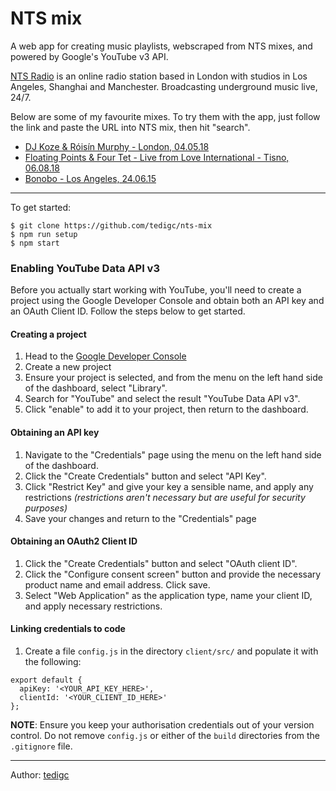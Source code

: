 # NTS mix

A web app for creating music playlists, webscraped from NTS mixes, and powered by Google's YouTube v3 API.

[NTS Radio](https://www.nts.live/) is an online radio station based in London with studios in Los Angeles, Shanghai and Manchester. Broadcasting underground music live, 24/7.

Below are some of my favourite mixes. To try them with the app, just follow the link and paste the URL into NTS mix, then hit "search".

* [DJ Koze & Róisín Murphy - London, 04.05.18](https://www.nts.live/shows/guests/episodes/dj-koze-roisin-murphy-4th-may-2018)
* [Floating Points & Four Tet - Live from Love International - Tisno, 06.08.18](https://www.nts.live/shows/love-international-2018/episodes/floating-points-four-tet-live-from-love-international-2nd-july-2018)
* [Bonobo - Los Angeles, 24.06.15](https://www.nts.live/shows/bonobo/episodes/bonobo-24thjune-2015)

---

To get started:

```
$ git clone https://github.com/tedigc/nts-mix
$ npm run setup
$ npm start
```

### Enabling YouTube Data API v3

Before you actually start working with YouTube, you'll need to create a project using the Google Developer Console and obtain both an API key and an OAuth Client ID. Follow the steps below to get started.

#### Creating a project
1. Head to the [Google Developer Console](https://console.developers.google.com)
2. Create a new project
3. Ensure your project is selected, and from the menu on the left hand side of the dashboard, select "Library".
4. Search for "YouTube" and select the result "YouTube Data API v3".
5. Click "enable" to add it to your project, then return to the dashboard.

#### Obtaining an API key
1. Navigate to the "Credentials" page using the menu on the left hand side of the dashboard.
2. Click the "Create Credentials" button and select "API Key".
3. Click "Restrict Key" and give your key a sensible name, and apply any restrictions *(restrictions aren't necessary but are useful for security purposes)*
4. Save your changes and return to the "Credentials" page

#### Obtaining an OAuth2 Client ID
1. Click the "Create Credentials" button and select "OAuth client ID".
2. Click the "Configure consent screen" button and provide the necessary product name and email address. Click save.
3. Select "Web Application" as the application type, name your client ID, and apply necessary restrictions.

#### Linking credentials to code
1. Create a file `config.js` in the directory `client/src/` and populate it with the following:
```
export default {
  apiKey: '<YOUR_API_KEY_HERE>',
  clientId: '<YOUR_CLIENT_ID_HERE>'
};
```

**NOTE**: Ensure you keep your authorisation credentials out of your version control. Do not remove `config.js` or either of the `build` directories from the `.gitignore` file.

---

Author: [tedigc](https://github.com/tedigc)
